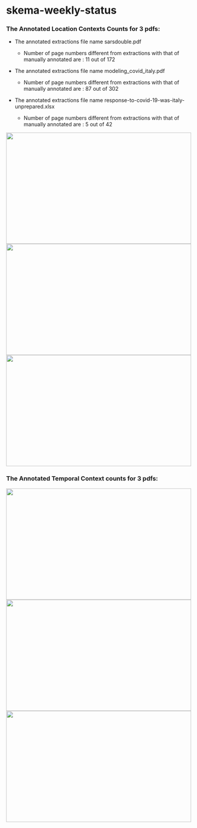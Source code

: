 # skema-weekly-status

### The Annotated Location Contexts Counts for 3 pdfs:
- The annotated extractions file name sarsdouble.pdf  
    - Number of page numbers different from extractions with that of manually annotated are : 11 out of 172

- The annotated extractions file name modeling_covid_italy.pdf 
    - Number of page numbers different from extractions with that of manually annotated are : 87 out of 302
- The annotated extractions file name response-to-covid-19-was-italy-unprepared.xlsx 
    - Number of page numbers different from extractions with that of manually annotated are : 5 out of 42


<img src="https://user-images.githubusercontent.com/8979477/229257608-88a7bc9f-c24e-4d70-9777-394b90bcf6c7.png" height="300" width="500"></img>
<img src="https://user-images.githubusercontent.com/8979477/229257613-98b28336-937e-4fdf-bd78-010542d2553b.png" height="300" width="500"></img>
<img src="https://user-images.githubusercontent.com/8979477/229257616-ea97e522-0856-4427-8fd0-c98cf4fe3f05.png" height="300" width="500"></img>


### The Annotated Temporal Context counts for 3 pdfs:

<img src="https://user-images.githubusercontent.com/8979477/229257618-81f30827-58db-4ec8-80ed-57e32b7c6717.png" height="300" width="500"></img>
<img src="https://user-images.githubusercontent.com/8979477/229257622-bba766cd-e826-4f40-b460-19416e63be15.png" height="300" width="500"></img>
<img src="https://user-images.githubusercontent.com/8979477/229257625-ece0e755-edd2-4dc9-b5b4-6dac1a3c07ff.png" height="300" width="500"></img>